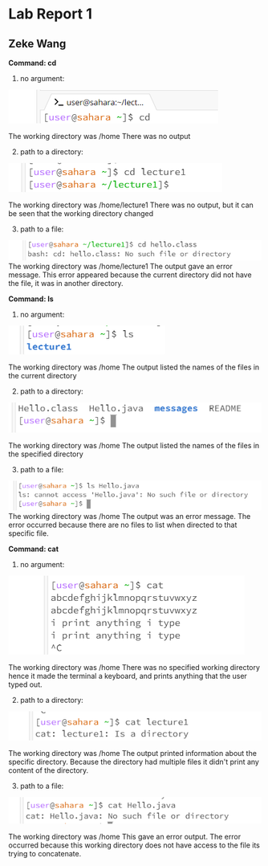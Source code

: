 # Lab Report  1 
## Zeke Wang


**Command: cd**
1. no argument:

![Image](cd1.png)

The working directory was /home
There was no output

2. path to a directory:

![Image](cd2.png)

The working directory was /home/lecture1
There was no output, but it can be seen that the working directory changed

3. path to a file:
   
![Image](cd3.png)
The working directory was /home/lecture1
The output gave an error message. This error appeared because the current directory did not have the file, it was in another directory.


**Command: ls**
1. no argument:

![Image](ls1.png)

The working directory was /home
The output listed the names of the files in the current directory

2. path to a directory:
   
![Image](ls2.png)

The working directory was /home
The output listed the names of the files in the specified directory

3. path to a file:
   
![Image](ls3.png)
The working directory was /home
The output was an error message. The error occurred because there are no files to list when directed to that specific file. 

**Command: cat**
1. no argument:
   
![Image](cat1.png)

The working directory was /home
There was no specified working directory hence it made the terminal a keyboard, and prints anything that the user typed out. 

2. path to a directory:
   
![Image](cat2.png)

The working directory was /home
The output printed information about the specific directory. Because the directory had multiple files it didn't print any content of the directory. 

3. path to a file:
   
![Image](cat3.png)

The working directory was /home
This gave an error output. The error occurred because this working directory does not have access to the file its trying to concatenate.
